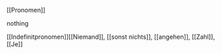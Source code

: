 [[Pronomen]]

nothing


[[Indefinitpronomen]][[Niemand]], [[sonst nichts]], [[angehen]], [[Zahl]], [[Je]]